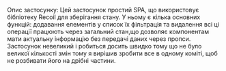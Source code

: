Опис застосунку: Цей застосунок  простий SPA, що використовує бібліотеку Recoil для зберігання стану. У ньому є кілька основних функцій: додавання елементів у список  їх фільтрація та видалення всі ці операції працюють через загальний стан,що дозволяє компонентам мати актуальну інформацію без передачі даних через пропси.
Застосунок невеликий і робиться досить швидко тому що не було великої кількості змін тому я вирішив зробити все в одному коміті, щоб не розбивати його на дрібні частини. 
